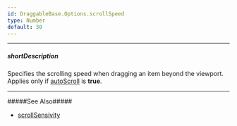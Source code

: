 ```yaml
---
id: DraggableBase.Options.scrollSpeed
type: Number
default: 30
---
```

---
##### shortDescription
Specifies the scrolling speed when dragging an item beyond the viewport. Applies only if [autoScroll](/api-reference/10%20UI%20Components/DraggableBase/1%20Configuration/autoScroll.md '{basewidgetpath}/Configuration/#autoScroll') is **true**.

---
#####See Also#####
- [scrollSensivity](/api-reference/10%20UI%20Components/DraggableBase/1%20Configuration/scrollSensitivity.md '{basewidgetpath}/Configuration/#scrollSensitivity')
